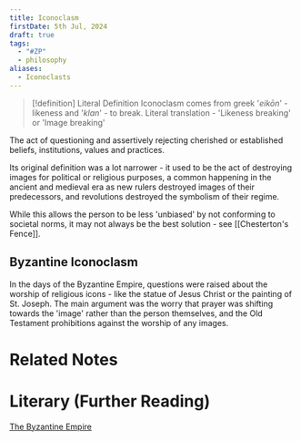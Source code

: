 ```yaml
---
title: Iconoclasm
firstDate: 5th Jul, 2024
draft: true
tags:
  - "#ZP"
  - philosophy
aliases:
  - Iconoclasts
---
```

> [!definition] Literal Definition
>Iconoclasm comes from greek '_eikōn_' - likeness and '_klan_' - to break. Literal translation - 'Likeness breaking' or 'Image breaking'

The act of questioning and assertively rejecting cherished or established beliefs, institutions, values and practices.

Its original definition was a lot narrower - it used to be the act of destroying images for political or religious purposes, a common happening in the ancient and medieval era as new rulers destroyed images of their predecessors, and revolutions destroyed the symbolism of their regime.

While this allows the person to be less 'unbiased' by not conforming to societal norms, it may not always be the best solution - see [[Chesterton's Fence]].

## Byzantine Iconoclasm
In the days of the Byzantine Empire, questions were raised about the worship of religious icons - like the statue of Jesus Christ or the painting of St. Joseph. The main argument was the worry that prayer was shifting towards the 'image' rather than the person themselves, and the Old Testament prohibitions against the worship of any images.


# Related Notes


# Literary (Further Reading)
[The Byzantine Empire](https://www.britannica.com/place/Byzantine-Empire)
